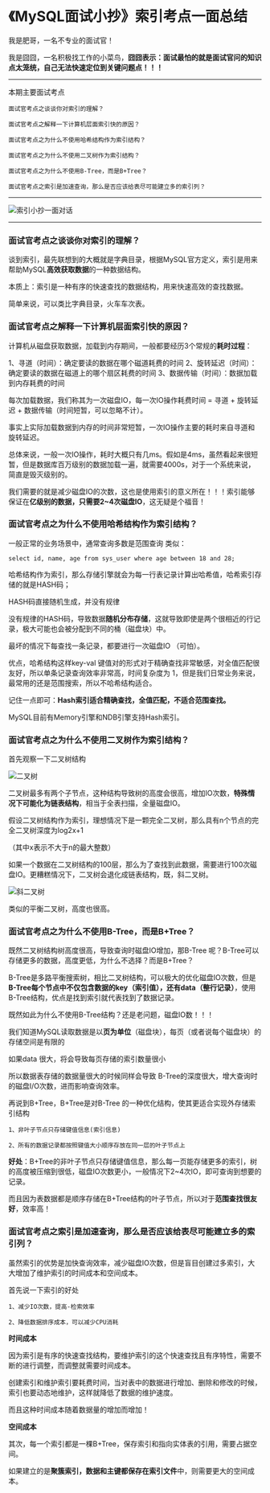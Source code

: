 # 《MySQL面试小抄》索引考点一面总结

我是肥哥，一名不专业的面试官！

我是囧囧，一名积极找工作的小菜鸟，**囧囧表示：面试最怕的就是面试官问的知识点太笼统，自己无法快速定位到关键问题点！！！**

----





本期主要面试考点

```
面试官考点之谈谈你对索引的理解？
```

```
面试官考点之解释一下计算机层面索引快的原因？
```

```
面试官考点之为什么不使用哈希结构作为索引结构？
```

```
面试官考点之为什么不使用二叉树作为索引结构？
```

```
面试官考点之为什么不使用B-Tree，而是B+Tree？
```

```
面试官考点之索引是加速查询，那么是否应该给表尽可能建立多的索引列？
```




---



![索引小抄一面对话](http://resource.zqtaotao.cn/wx/21/%E7%B4%A2%E5%BC%95%E5%B0%8F%E6%8A%84%E4%B8%80%E9%9D%A2.png)




----






### 面试官考点之谈谈你对索引的理解？

谈到索引，最先联想到的大概就是字典目录，根据MySQL官方定义，索引是用来帮助MySQL**高效获取数据**的一种数据结构。

本质上：索引是一种有序的快速查找的数据结构，用来快速高效的查找数据。

简单来说，可以类比字典目录，火车车次表。

### 面试官考点之解释一下计算机层面索引快的原因？

计算机从磁盘获取数据，加载到内存期间，一般都要经历3个常规的**耗时过程**：

1、寻道（时间）：确定要读的数据在哪个磁道耗费的时间
2、旋转延迟（时间）：确定要读的数据在磁道上的哪个扇区耗费的时间
3、数据传输（时间）：数据加载到内存耗费的时间

每次加载数据，我们称其为一次磁盘IO，每一次IO操作耗费时间 = 寻道 + 旋转延迟 + 数据传输（时间短暂，可以忽略不计）。

事实上实际加载数据到内存的时间非常短暂，一次IO操作主要的耗时来自寻道和旋转延迟。

总体来说，一般一次IO操作，耗时大概只有几ms。假如是4ms，虽然看起来很短暂，但是数据库百万级别的数据加载一遍，就需要4000s，对于一个系统来说，简直是毁灭级别的。

我们需要的就是减少磁盘IO的次数，这也是使用索引的意义所在！！！索引能够保证在**亿级别的数据，只需要2~4次磁盘IO**，这无疑是个福音！

### 面试官考点之为什么不使用哈希结构作为索引结构？

一般正常的业务场景中，通常查询多数是范围查询 类似：

```mysql
select id, name, age from sys_user where age between 18 and 28;
```

哈希结构作为索引，那么存储引擎就会为每一行表记录计算出哈希值，哈希索引存储的就是HASH码；

HASH码直接随机生成，并没有规律

没有规律的HASH码，导致数据**随机分布存储**，这就导致即使是两个很相近的行记录，极大可能也会被分配到不同的桶（磁盘块）中。

最坏的情况下每查找一条记录，都要进行一次磁盘IO （可怕）。

优点，哈希结构这样key-val 键值对的形式对于精确查找非常敏感，对全值匹配很友好，所以单条记录查询效率非常高，时间复杂度为 1，但是我们日常业务来说，最常用的还是范围搜索，所以不哈希结构适合。

记住一点即可：**Hash索引适合精确查找，全值匹配，不适合范围查找。**

MySQL目前有Memory引擎和NDB引擎支持Hash索引。



### 面试官考点之为什么不使用二叉树作为索引结构？

首先观察一下二叉树结构



![二叉树](http://resource.zqtaotao.cn/wx/21/0420/%E4%BA%8C%E5%8F%89%E6%A0%91.png)

二叉树最多有两个子节点，这种结构导致树的高度会很高，增加IO次数，**特殊情况下可能化为链表结构**，相当于全表扫描，全量磁盘IO。

假设二叉树结构作为索引，理想情况下是一颗完全二叉树，那么具有n个节点的完全二叉树深度为log2x+1

（其中x表示不大于n的最大整数）

如果一个数据在二叉树结构的100层，那么为了查找到此数据，需要进行100次磁盘IO。更糟糕情况下，二叉树会退化成链表结构，既，斜二叉树。



![斜二叉树](http://resource.zqtaotao.cn/wx/21/%E6%96%9C%E4%BA%8C%E5%8F%89%E6%A0%91.png)



类似的平衡二叉树，高度也很高。

### 面试官考点之为什么不使用B-Tree，而是B+Tree？

既然二叉树结构树高度很高，导致查询时磁盘IO增加，那B-Tree 呢？B-Tree可以存储更多的数据，高度更低，为什么不选择？而是B+Tree？

B-Tree是多路平衡搜索树，相比二叉树结构，可以极大的优化磁盘IO次数，但是**B-Tree每个节点中不仅包含数据的key（索引值），还有data（整行记录）**，使用B-Tree结构，优点是找到索引就代表找到了数据记录。



既然如此为什么不使用B-Tree结构？还是老问题，磁盘IO数！！！

我们知道MySQL读取数据是以**页为单位**（磁盘块），每页（或者说每个磁盘块）的存储空间是有限的

如果data 很大，将会导致每页存储的索引数量很小

所以数据表存储的数据量很大的时候同样会导致 B-Tree的深度很大，增大查询时的磁盘I/O次数，进而影响查询效率。

再说到B+Tree，B+Tree是对B-Tree 的一种优化结构，使其更适合实现外存储索引结构

	1、非叶子节点只存储键值信息(索引信息)
	
	2、所有的数据记录都按照键值大小顺序存放在同一层的叶子节点上
**好处**：B+Tree的非叶子节点只存储键值信息，那么每一页能存储更多的索引，树的高度被压缩到很低，磁盘IO次数更小，一般情况下2~4次IO，即可查询到想要的记录。

而且因为表数据都是顺序存储在B+Tree结构的叶子节点，所以对于**范围查找很友好**，效率高！

### 面试官考点之索引是加速查询，那么是否应该给表尽可能建立多的索引列？

虽然索引的优势是加快查询效率，减少磁盘IO次数，但是盲目创建过多索引，大大增加了维护索引的时间成本和空间成本。

首先说一下索引的好处

```
1、减少IO次数，提高-检索效率

2、降低数据排序成本，可以减少CPU消耗
```

**时间成本**

因为索引是有序的快速查找结构，要维护索引的这个快速查找且有序特性，需要不断的进行调整，而调整就需要时间成本。

创建索引和维护索引要耗费时间，当对表中的数据进行增加、删除和修改的时候，索引也要动态地维护，这样就降低了数据的维护速度。

而且这种时间成本随着数据量的增加而增加！

**空间成本**

其次，每一个索引都是一棵B+Tree，保存索引和指向实体表的引用，需要占据空间。

如果建立的是**聚簇索引，数据和主键都保存在索引文件**中，则需要更大的空间成本。

























































